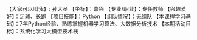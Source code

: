 【大家可以叫我】: 孙大圣 
【坐标】：嘉兴 
【专业/职业】：专任教师 
【兴趣爱好】：足球、长跑 
【项目技能】：Python 
【组队情况】：无组队
【本课程学习基础】：7年Python经验、熟练掌握机器学习算法、大数据分析技术 
【本期活动目标】：系统化学习大模型技术栈
